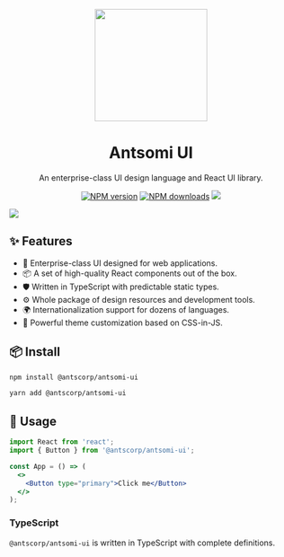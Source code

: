 <p align="center">
  <a href="https://ant.design">
    <img width="200" src="https://st-home.antsomi.com/wp-content/uploads/2020/04/Antsomi-CDP-365-logo.png">
  </a>
</p>

<h1 align="center">Antsomi UI</h1>

<div align="center">

An enterprise-class UI design language and React UI library.

[![NPM version][npm-image]][npm-url] [![NPM downloads][download-image]][download-url] [![][bundlephobia-image]][bundlephobia-url]

[npm-image]: https://img.shields.io/npm/v/@antscorp/antsomi-ui.svg?style=flat-square
[npm-url]: https://www.npmjs.com/package/@antscorp/antsomi-ui
[github-action-image]: https://github.com/ant-design/ant-design/workflows/%E2%9C%85%20test/badge.svg
[github-action-url]: https://github.com/ant-design/ant-design/actions?query=workflow%3A%22%E2%9C%85+test%22
[codecov-image]: https://img.shields.io/codecov/c/github/ant-design/ant-design/master.svg?style=flat-square
[codecov-url]: https://codecov.io/gh/ant-design/ant-design/branch/master
[download-image]: https://img.shields.io/npm/dm/@antscorp/antsomi-ui.svg?style=flat-square
[download-url]: https://npmjs.org/package/antd
[fossa-image]: https://app.fossa.io/api/projects/git%2Bgithub.com%2Fant-design%2Fant-design.svg?type=shield
[fossa-url]: https://app.fossa.io/projects/git%2Bgithub.com%2Fant-design%2Fant-design?ref=badge_shield
[help-wanted-image]: https://flat.badgen.net/github/label-issues/ant-design/ant-design/help%20wanted/open
[help-wanted-url]: https://github.com/ant-design/ant-design/issues?q=is%3Aopen+is%3Aissue+label%3A%22help+wanted%22
[twitter-image]: https://img.shields.io/twitter/follow/AntDesignUI.svg?label=Ant%20Design
[twitter-url]: https://twitter.com/AntDesignUI
[bundlesize-js-image]: https://img.badgesize.io/https:/unpkg.com/antd/dist/antd.min.js?label=antd.min.js&compression=gzip&style=flat-square
[unpkg-js-url]: https://unpkg.com/browse/antd/dist/antd.min.js
[bundlephobia-image]: https://badgen.net/bundlephobia/minzip/antd?style=flat-square
[bundlephobia-url]: https://bundlephobia.com/package/@antscorp/antsomi-ui
[issues-helper-image]: https://img.shields.io/badge/using-issues--helper-orange?style=flat-square
[issues-helper-url]: https://github.com/actions-cool/issues-helper
[renovate-image]: https://img.shields.io/badge/renovate-enabled-brightgreen.svg?style=flat-square
[renovate-dashboard-url]: https://github.com/ant-design/ant-design/issues/32498
[dumi-image]: https://img.shields.io/badge/docs%20by-dumi-blue?style=flat-square
[dumi-url]: https://github.com/umijs/dumi

</div>

[![](https://st-media-template.antsomi.com/upload/2023/03/22/9d157c08-5f33-4b60-a558-1da9dde42d61.png)](https://antsomi-docs.vercel.app/)

## ✨ Features

- 🌈 Enterprise-class UI designed for web applications.
- 📦 A set of high-quality React components out of the box.
- 🛡 Written in TypeScript with predictable static types.
- ⚙️ Whole package of design resources and development tools.
- 🌍 Internationalization support for dozens of languages.
- 🎨 Powerful theme customization based on CSS-in-JS.

## 📦 Install

```bash
npm install @antscorp/antsomi-ui
```

```bash
yarn add @antscorp/antsomi-ui
```

## 🔨 Usage

```jsx
import React from 'react';
import { Button } from '@antscorp/antsomi-ui';

const App = () => (
  <>
    <Button type="primary">Click me</Button>
  </>
);
```

### TypeScript

`@antscorp/antsomi-ui` is written in TypeScript with complete definitions.
